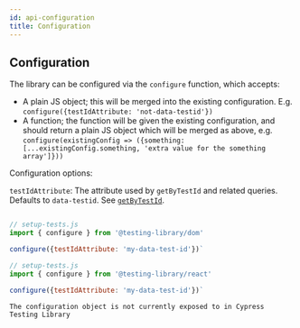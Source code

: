 ```yaml
---
id: api-configuration
title: Configuration
---
```


## Configuration

The library can be configured via the `configure` function, which accepts:

- A plain JS object; this will be merged into the existing configuration. E.g.
  `configure({testIdAttribute: 'not-data-testid'})`
- A function; the function will be given the existing configuration, and should
  return a plain JS object which will be merged as above, e.g.
  `configure(existingConfig => ({something: [...existingConfig.something, 'extra value for the something array']}))`

Configuration options:

`testIdAttribute`: The attribute used by `getByTestId` and related queries.
Defaults to `data-testid`. See [`getByTestId`](#getbytestid).

```html

```

<!--DOCUSAURUS_CODE_TABS-->

<!--Native-->

```js
// setup-tests.js
import { configure } from '@testing-library/dom'

configure({testIdAttribute: 'my-data-test-id'})`
```

<!--React-->

```js
// setup-tests.js
import { configure } from '@testing-library/react'

configure({testIdAttribute: 'my-data-test-id'})`
```

<!--Cypress-->

```
The configuration object is not currently exposed to in Cypress Testing Library
```

<!--END_DOCUSAURUS_CODE_TABS-->
